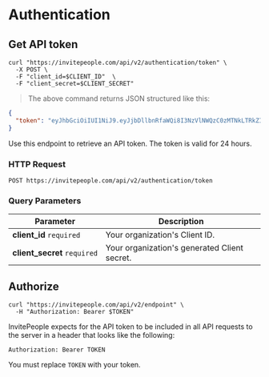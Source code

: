 # Authentication

## Get API token

```shell
curl "https://invitepeople.com/api/v2/authentication/token" \
  -X POST \
  -F "client_id=$CLIENT_ID"  \
  -F "client_secret=$CLIENT_SECRET" 
```

> The above command returns JSON structured like this:

```json
{
  "token": "eyJhbGciOiIUI1NiJ9.eyJjbDllbnRfaWQi8I3NzVlNWQzC0zMTNkLTRkZItYj5ZS1iMUTAwNdZjY2YiLCJleHAiOjE2NzzMTQwMDV1.FzoyxZ5CbLB61hijd53L3wC-JFIJS7UTHpbw"
}
```

Use this endpoint to retrieve an API token. The token is valid for 24 hours.

### HTTP Request

`POST https://invitepeople.com/api/v2/authentication/token`

### Query Parameters

Parameter | Description
--------- | -----------
**client_id**&nbsp;`required` | Your organization's Client ID.
**client_secret**&nbsp;`required` | Your organization's generated Client secret.

## Authorize

```shell
curl "https://invitepeople.com/api/v2/endpoint" \
  -H "Authorization: Bearer $TOKEN"
```

InvitePeople expects for the API token to be included in all API requests to the server in a header that looks like the following:

`Authorization: Bearer TOKEN`

<aside class="notice">
You must replace <code>TOKEN</code> with your token.
</aside>
